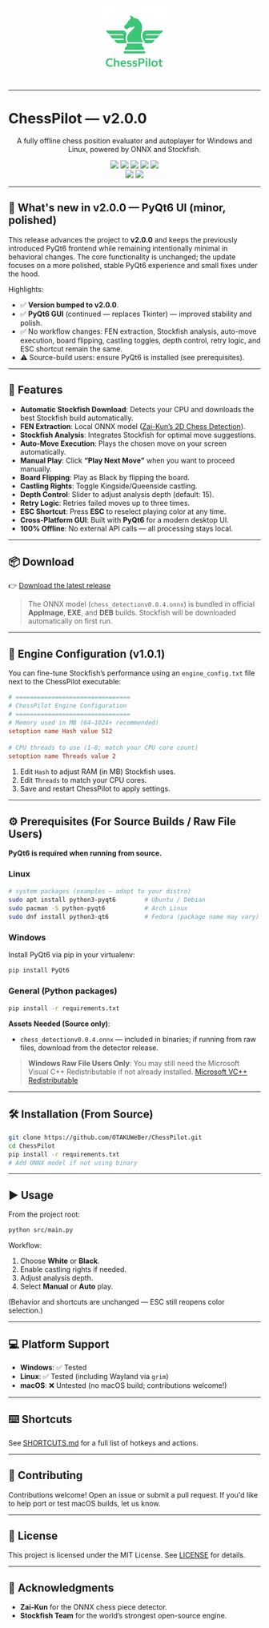 <p align="center">
  <img src="assets/logo.png" alt="ChessPilot Logo" width="150" />
</p>
<hr />

# ChessPilot — v2.0.0

<p align="center">
  A fully offline chess position evaluator and autoplayer for Windows and Linux, powered by ONNX and Stockfish.
</p>

<p align="center">
<a href="https://img.shields.io/github/license/OTAKUWeBer/ChessPilot?style=for-the-badge"><img src="https://img.shields.io/github/license/OTAKUWeBer/ChessPilot?style=for-the-badge&color=F48041"></a>
<a href="https://img.shields.io/github/v/release/OTAKUWeBer/ChessPilot?style=for-the-badge"><img src="https://img.shields.io/github/v/release/OTAKUWeBer/ChessPilot?style=for-the-badge&color=0E80C0"></a>
<a href="https://img.shields.io/codefactor/grade/github/OTAKUWeBer/ChessPilot?style=for-the-badge&color=03A363"><img src="https://img.shields.io/codefactor/grade/github/OTAKUWeBer/ChessPilot?style=for-the-badge&color=03A363"></a>
<a href="https://img.shields.io/github/downloads/OTAKUWeBer/ChessPilot/total.svg?style=for-the-badge"><img src="https://img.shields.io/github/downloads/OTAKUWeBer/ChessPilot/total.svg?style=for-the-badge&color=CAF979"></a>
<a href="https://img.shields.io/github/issues/OTAKUWeBer/ChessPilot?style=for-the-badge"><img src="https://img.shields.io/github/issues/OTAKUWeBer/ChessPilot?style=for-the-badge&color=CE5842"></a>
<br>
<a href="https://img.shields.io/badge/Made_For-Linux-FCC624?style=for-the-badge&logo=linux&logoColor=white"><img src="https://img.shields.io/badge/Made_For-Linux-FCC624?style=for-the-badge&logo=linux&logoColor=white"></a>
<a href="https://img.shields.io/badge/Made_For-Windows-0078D6?style=for-the-badge&logo=windows&logoColor=white"><img src="https://img.shields.io/badge/Made_For-Windows-0078D6?style=for-the-badge&logo=windows&logoColor=white"></a>

---

## 🚀 What's new in v2.0.0 — PyQt6 UI (minor, polished)

This release advances the project to **v2.0.0** and keeps the previously introduced PyQt6 frontend while remaining intentionally minimal in behavioral changes. The core functionality is unchanged; the update focuses on a more polished, stable PyQt6 experience and small fixes under the hood.

Highlights:

* ✅ **Version bumped to v2.0.0**.
* ✅ **PyQt6 GUI** (continued — replaces Tkinter) — improved stability and polish.
* ✅ No workflow changes: FEN extraction, Stockfish analysis, auto-move execution, board flipping, castling toggles, depth control, retry logic, and ESC shortcut remain the same.
* ⚠️ Source-build users: ensure PyQt6 is installed (see prerequisites).

---

## 🚀 Features

* **Automatic Stockfish Download**: Detects your CPU and downloads the best Stockfish build automatically.
* **FEN Extraction**: Local ONNX model ([Zai-Kun’s 2D Chess Detection](https://github.com/Zai-Kun/2d-chess-pieces-detection)).
* **Stockfish Analysis**: Integrates Stockfish for optimal move suggestions.
* **Auto-Move Execution**: Plays the chosen move on your screen automatically.
* **Manual Play**: Click **“Play Next Move”** when you want to proceed manually.
* **Board Flipping**: Play as Black by flipping the board.
* **Castling Rights**: Toggle Kingside/Queenside castling.
* **Depth Control**: Slider to adjust analysis depth (default: 15).
* **Retry Logic**: Retries failed moves up to three times.
* **ESC Shortcut**: Press **ESC** to reselect playing color at any time.
* **Cross-Platform GUI**: Built with **PyQt6** for a modern desktop UI.
* **100% Offline**: No external API calls — all processing stays local.

---

## 📦 Download

👉 [Download the latest release](https://github.com/OTAKUWeBer/ChessPilot/releases/latest)

> The ONNX model (`chess_detectionv0.0.4.onnx`) is bundled in official **AppImage**, **EXE**, and **DEB** builds. Stockfish will be downloaded automatically on first run.

---

## 🔧 Engine Configuration (v1.0.1)

You can fine-tune Stockfish’s performance using an `engine_config.txt` file next to the ChessPilot executable:

```ini
# ================================
# ChessPilot Engine Configuration
# ================================
# Memory used in MB (64–1024+ recommended)
setoption name Hash value 512

# CPU threads to use (1–8; match your CPU core count)
setoption name Threads value 2
```

1. Edit `Hash` to adjust RAM (in MB) Stockfish uses.
2. Edit `Threads` to match your CPU cores.
3. Save and restart ChessPilot to apply settings.

---

## ⚙️ Prerequisites (For Source Builds / Raw File Users)

**PyQt6 is required when running from source.**

### Linux

```bash
# system packages (examples — adapt to your distro)
sudo apt install python3-pyqt6        # Ubuntu / Debian
sudo pacman -S python-pyqt6           # Arch Linux
sudo dnf install python3-qt6          # Fedora (package name may vary)
```

### Windows

Install PyQt6 via pip in your virtualenv:

```bash
pip install PyQt6
```

### General (Python packages)

```bash
pip install -r requirements.txt
```

**Assets Needed (Source only)**:

* `chess_detectionv0.0.4.onnx` — included in binaries; if running from raw files, download from the detector release.

> **Windows Raw File Users Only**: You may still need the Microsoft Visual C++ Redistributable if not already installed. [Microsoft VC++ Redistributable](https://learn.microsoft.com/en-us/cpp/windows/latest-supported-vc-redist?view=msvc-170)

---

## 🛠️ Installation (From Source)

```bash
git clone https://github.com/OTAKUWeBer/ChessPilot.git
cd ChessPilot
pip install -r requirements.txt
# Add ONNX model if not using binary
```

---

## ▶️ Usage

From the project root:

```bash
python src/main.py
```

Workflow:

1. Choose **White** or **Black**.
2. Enable castling rights if needed.
3. Adjust analysis depth.
4. Select **Manual** or **Auto** play.

(Behavior and shortcuts are unchanged — ESC still reopens color selection.)

---

## 💻 Platform Support

* **Windows**: ✅ Tested
* **Linux**: ✅ Tested (including Wayland via `grim`)
* **macOS**: ❌ Untested (no macOS build; contributions welcome!)

---

## ⌨️ Shortcuts

See [SHORTCUTS.md](SHORTCUTS.md) for a full list of hotkeys and actions.

---

## 🤝 Contributing

Contributions welcome! Open an issue or submit a pull request. If you'd like to help port or test macOS builds, let us know.

---

## 📜 License

This project is licensed under the MIT License. See [LICENSE](LICENSE) for details.

---

## 🙏 Acknowledgments

* **Zai-Kun** for the ONNX chess piece detector.
* **Stockfish Team** for the world’s strongest open-source engine.